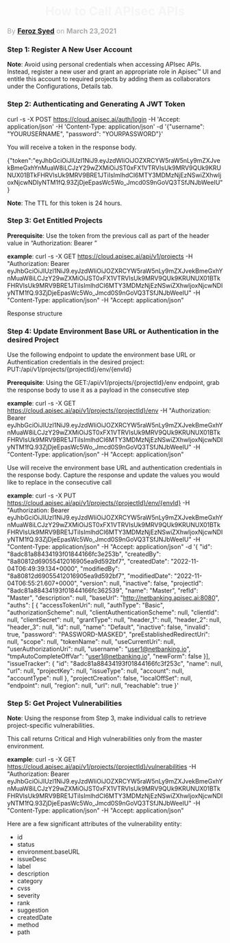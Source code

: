 <h1 align="center" style="color: #F5F5F5;"> <b> How to Call APIsec APIs </b> </h1>

<p style="text-align: left;color: 	#A9A9A9;font-size:16px;"> By <b><a href="https://github.com/fersy02">Feroz Syed</a></b> on <b>March 23,2021</b> </p> 

### **Step 1: Register A New User Account**

**Note**: Avoid using personal credentials when accessing APIsec APIs. Instead, register a new user and grant an appropriate role in Apisec™ UI and entitle this account to required projects by adding them as collaborators under the Configurations, Details tab.

### **Step 2: Authenticating and Generating A JWT Token**

curl -s -X POST https://cloud.apisec.ai/auth/login -H 'Accept: application/json' -H 'Content-Type: application/json'
-d '{"username": "YOURUSERNAME", "password": "YOURPASSWORD"}'

You will receive a token in the response body.

{"token":"eyJhbGciOiJIUzI1NiJ9.eyJzdWIiOiJOZXRCYW5raW5nLy9mZXJvekBmeGxhYnMuaW8iLCJzY29wZXMiOiJST0xFX1VTRVIsUk9MRV9QUk9KRUNUX01BTkFHRVIsUk9MRV9BRE1JTiIsImlhdCI6MTY3MDMzNjEzNSwiZXhwIjoxNjcwNDIyNTM1fQ.93ZjDjeEpasWc5Wo_Jmcd0S9nGoVQ3TSfJNJbWeeIU"}

**Note**: The TTL for this token is 24 hours.

### **Step 3: Get Entitled Projects**

**Prerequisite**: Use the token from the previous call as part of the header value in “Authorization: Bearer ”

**example**: curl -s -X GET https://cloud.apisec.ai/api/v1/projects -H "Authorization: Bearer eyJhbGciOiJIUzI1NiJ9.eyJzdWIiOiJOZXRCYW5raW5nLy9mZXJvekBmeGxhYnMuaW8iLCJzY29wZXMiOiJST0xFX1VTRVIsUk9MRV9QUk9KRUNUX01BTkFHRVIsUk9MRV9BRE1JTiIsImlhdCI6MTY3MDMzNjEzNSwiZXhwIjoxNjcwNDIyNTM1fQ.93ZjDjeEpasWc5Wo_Jmcd0S9nGoVQ3TSfJNJbWeeIU" -H "Content-Type: application/json" -H "Accept: application/json" 

Response structure

### **Step 4: Update Environment Base URL or Authentication in the desired Project**
Use the following endpoint to update the environment base URL or Authentication credentials in the desired project: 
  PUT:/api/v1/projects/{projectId}/env/{envId}

**Prerequisite**: 
Using the GET:/api/v1/projects/{projectId}/env endpoint, grab the response body to use it as a payload in the consecutive step

**example**: 
curl -s -X GET https://cloud.apisec.ai/api/v1/projects/{projectId}/env -H "Authorization: Bearer eyJhbGciOiJIUzI1NiJ9.eyJzdWIiOiJOZXRCYW5raW5nLy9mZXJvekBmeGxhYnMuaW8iLCJzY29wZXMiOiJST0xFX1VTRVIsUk9MRV9QUk9KRUNUX01BTkFHRVIsUk9MRV9BRE1JTiIsImlhdCI6MTY3MDMzNjEzNSwiZXhwIjoxNjcwNDIyNTM1fQ.93ZjDjeEpasWc5Wo_Jmcd0S9nGoVQ3TSfJNJbWeeIU" -H "Content-Type: application/json" -H "Accept: application/json" 

Use will receive the environment base URL and authentication credentials in the response body. Capture the response and update the values you would like to replace in the consecutive call

**example**:
curl -s -X PUT https://cloud.apisec.ai/api/v1/projects/{projectId}/env/{envId} -H "Authorization: Bearer eyJhbGciOiJIUzI1NiJ9.eyJzdWIiOiJOZXRCYW5raW5nLy9mZXJvekBmeGxhYnMuaW8iLCJzY29wZXMiOiJST0xFX1VTRVIsUk9MRV9QUk9KRUNUX01BTkFHRVIsUk9MRV9BRE1JTiIsImlhdCI6MTY3MDMzNjEzNSwiZXhwIjoxNjcwNDIyNTM1fQ.93ZjDjeEpasWc5Wo_Jmcd0S9nGoVQ3TSfJNJbWeeIU" -H "Content-Type: application/json" -H "Accept: application/json" -d '{ "id": "8adc81a88434193f01844166fc3e253b", "createdBy": "8a80812d69055412016905ea9d592bf7", "createdDate": "2022-11-04T06:49:39.134+0000", "modifiedBy": "8a80812d69055412016905ea9d592bf7", "modifiedDate": "2022-11-04T06:55:21.607+0000", "version": null, "inactive": false, "projectId": "8adc81a88434193f01844166fc362539", "name": "Master", "refId": "Master", "description": null, "baseUrl": "http://netbanking.apisec.ai:8080", "auths": [ { "accessTokenUri": null, "authType": "Basic", "authorizationScheme": null, "clientAuthenticationScheme": null, "clientId": null, "clientSecret": null, "grantType": null, "header_1": null, "header_2": null, "header_3": null, "id": null, "name": "Default", "inactive": false, "invalid": true, "password": "PASSWORD-MASKED", "preEstablishedRedirectUri": null, "scope": null, "tokenName": null, "useCurrentUri": null, "userAuthorizationUri": null, "username": "user1@netbanking.io", "tmpAutoCompleteOffVar": "user1@netbanking.io", "newForm": false }], "issueTracker": { "id": "8adc81a88434193f01844166fc3f253c", "name": null, "url": null, "projectKey": null, "issueType": null, "account": null, "accountType": null }, "projectCreation": false, "localOffSet": null, "endpoint": null, "region": null, "url": null, "reachable": true }'

### **Step 5: Get Project Vulnerabilities**

**Note**: Using the response from Step 3, make individual calls to retrieve project-specific vulnerabilities.

 This call returns Critical and High vulnerabilities only from the master environment.

**example**: curl -s -X GET https://cloud.apisec.ai/api/v1/projects/{projectId}/vulnerabilities -H "Authorization: Bearer eyJhbGciOiJIUzI1NiJ9.eyJzdWIiOiJOZXRCYW5raW5nLy9mZXJvekBmeGxhYnMuaW8iLCJzY29wZXMiOiJST0xFX1VTRVIsUk9MRV9QUk9KRUNUX01BTkFHRVIsUk9MRV9BRE1JTiIsImlhdCI6MTY3MDMzNjEzNSwiZXhwIjoxNjcwNDIyNTM1fQ.93ZjDjeEpasWc5Wo_Jmcd0S9nGoVQ3TSfJNJbWeeIU" -H "Content-Type: application/json" -H 
"Accept: application/json" 

Here are a few significant attributes of the vulnerability entity:

  - id
  - status
  - environment.baseURL
  - issueDesc
  - label
  - description
  - category
  - cvss
  - severity
  - rank
  - suggestion
  - createdDate
  - method
  - path
